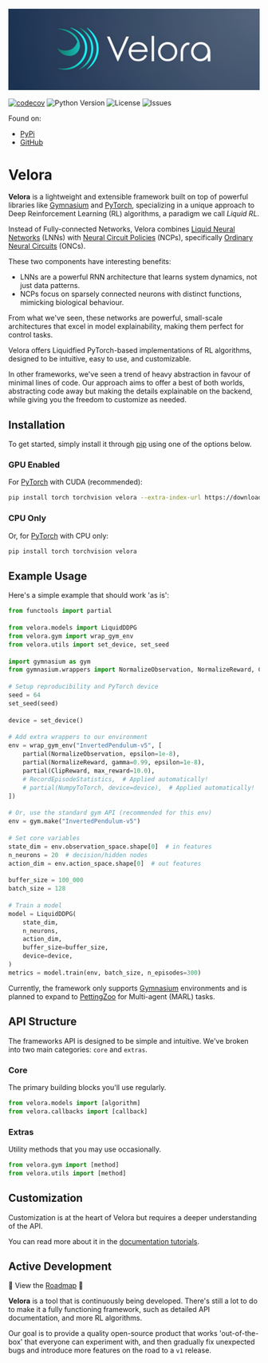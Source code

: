 ![Logo](https://raw.githubusercontent.com/Achronus/velora/main/docs/assets/imgs/main.jpg)

[![codecov](https://codecov.io/gh/Achronus/velora/graph/badge.svg?token=OF7WP5Q9PT)](https://codecov.io/gh/Achronus/velora)
![Python Version](https://img.shields.io/pypi/pyversions/velora)
![License](https://img.shields.io/github/license/Achronus/velora)
![Issues](https://img.shields.io/github/issues/Achronus/velora)

Found on:

- [PyPi](https://pypi.org/project/velora)
- [GitHub](https://github.com/Achronus/velora)

# Velora

**Velora** is a lightweight and extensible framework built on top of powerful libraries like [Gymnasium](https://gymnasium.farama.org/) and [PyTorch](https://pytorch.org/), specializing in a unique approach to Deep Reinforcement Learning (RL) algorithms, a paradigm we call *Liquid RL*.

Instead of Fully-connected Networks, Velora combines [Liquid Neural Networks](https://arxiv.org/abs/2006.04439) (LNNs) with [Neural Circuit Policies](https://arxiv.org/abs/1803.08554) (NCPs), specifically [Ordinary Neural Circuits](https://proceedings.mlr.press/v119/hasani20a.html) (ONCs).

These two components have interesting benefits:

- LNNs are a powerful RNN architecture that learns system dynamics, not just data patterns.
- NCPs focus on sparsely connected neurons with distinct functions, mimicking biological behaviour.

From what we've seen, these networks are powerful, small-scale architectures that excel in model explainability, making them perfect for control tasks.

Velora offers Liquidfied PyTorch-based implementations of RL algorithms, designed to be intuitive, easy to use, and customizable.

In other frameworks, we've seen a trend of heavy abstraction in favour of minimal lines of code. Our approach aims to offer a best of both worlds, abstracting code away but making the details explainable on the backend, while giving you the freedom to customize as needed.

## Installation

To get started, simply install it through [pip](https://pypi.org/) using one of the options below.

### GPU Enabled

For [PyTorch](https://pytorch.org/get-started/locally/) with CUDA (recommended):

```bash
pip install torch torchvision velora --extra-index-url https://download.pytorch.org/whl/cu124
```

### CPU Only

Or, for [PyTorch](https://pytorch.org/get-started/locally/) with CPU only:

```bash
pip install torch torchvision velora
```

## Example Usage

Here's a simple example that should work 'as is':

```python
from functools import partial

from velora.models import LiquidDDPG
from velora.gym import wrap_gym_env
from velora.utils import set_device, set_seed

import gymnasium as gym
from gymnasium.wrappers import NormalizeObservation, NormalizeReward, ClipReward

# Setup reproducibility and PyTorch device
seed = 64
set_seed(seed)

device = set_device()

# Add extra wrappers to our environment
env = wrap_gym_env("InvertedPendulum-v5", [
    partial(NormalizeObservation, epsilon=1e-8),
    partial(NormalizeReward, gamma=0.99, epsilon=1e-8),
    partial(ClipReward, max_reward=10.0),
    # RecordEpisodeStatistics,  # Applied automatically!
    # partial(NumpyToTorch, device=device),  # Applied automatically!
])

# Or, use the standard gym API (recommended for this env)
env = gym.make("InvertedPendulum-v5")

# Set core variables
state_dim = env.observation_space.shape[0]  # in features
n_neurons = 20  # decision/hidden nodes
action_dim = env.action_space.shape[0]  # out features

buffer_size = 100_000
batch_size = 128

# Train a model
model = LiquidDDPG(
    state_dim, 
    n_neurons, 
    action_dim, 
    buffer_size=buffer_size,
    device=device,
)
metrics = model.train(env, batch_size, n_episodes=300)
```

Currently, the framework only supports [Gymnasium](https://gymnasium.farama.org/) environments and is planned to expand to [PettingZoo](https://pettingzoo.farama.org/index.html) for Multi-agent (MARL) tasks.

## API Structure

The frameworks API is designed to be simple and intuitive. We've broken into two main categories: `core` and `extras`.

### Core

The primary building blocks you'll use regularly.

```python
from velora.models import [algorithm]
from velora.callbacks import [callback]
```

### Extras

Utility methods that you may use occasionally.

```python
from velora.gym import [method]
from velora.utils import [method]
```

## Customization

Customization is at the heart of Velora but requires a deeper understanding of the API.

You can read more about it in the [documentation tutorials](https://velora.achronus.dev/learn/customize).

## Active Development

🚧 View the [Roadmap](https://velora.achronus.dev/starting/roadmap) 🚧

**Velora** is a tool that is continuously being developed. There's still a lot to do to make it a fully functioning framework, such as detailed API documentation, and more RL algorithms.

Our goal is to provide a quality open-source product that works 'out-of-the-box' that everyone can experiment with, and then gradually fix unexpected bugs and introduce more features on the road to a `v1` release.
